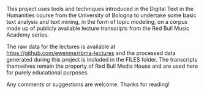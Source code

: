 This project uses tools and techniques introduced in the Digital Text in the Humanities course from the University of Bologna to undertake some basic text analysis and text mining, in the form of topic modeling, on a corpus made up of publicly available lecture transcripts from the Red Bull Music Academy series. 

The raw data for the lectures is available at https://github.com/ewenme/rbma-lectures and the processed data generated during this project is included in the FILES folder. The transcripts themselves remain the property of Red Bull Media House and are used here for purely educational purposes. 

Any comments or suggestions are welcome. Thanks for reading! 
